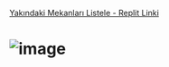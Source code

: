 [Yakındaki Mekanları Listele - Replit Linki](https://mekanbul-4.zehrahatipoglu.repl.co/?enlem=37&boylam=35)
# ![image](https://user-images.githubusercontent.com/113632256/205622465-d60aa720-c85e-460a-89af-1b12cb9d6b59.png)
